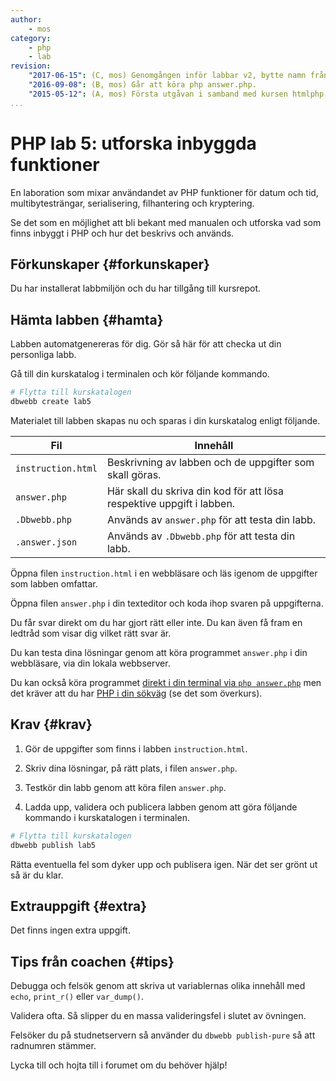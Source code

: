 ```yaml
---
author:
    - mos
category:
    - php
    - lab
revision:
    "2017-06-15": (C, mos) Genomgången inför labbar v2, bytte namn från lab4 till lab5.
    "2016-09-08": (B, mos) Går att köra php answer.php.
    "2015-05-12": (A, mos) Första utgåvan i samband med kursen htmlphp version 2.
...
```

PHP lab 5: utforska inbyggda funktioner
==================================

En laboration som mixar användandet av PHP funktioner för datum och tid, multibytesträngar, serialisering, filhantering och kryptering.

Se det som en möjlighet att bli bekant med manualen och utforska vad som finns inbyggt i PHP och hur det beskrivs och används.

<!--more-->



Förkunskaper {#forkunskaper}
-----------------------

Du har installerat labbmiljön och du har tillgång till kursrepot.



Hämta labben {#hamta}
-----------------------

Labben automatgenereras för dig. Gör så här för att checka ut din personliga labb.

Gå till din kurskatalog i terminalen och kör följande kommando.

```bash
# Flytta till kurskatalogen
dbwebb create lab5
```

Materialet till labben skapas nu och sparas i din kurskatalog enligt följande.

| Fil | Innehåll |
|-----|----------|
| `instruction.html` | Beskrivning av labben och de uppgifter som skall göras.               |
| `answer.php`       | Här skall du skriva din kod för att lösa respektive uppgift i labben. |
| `.Dbwebb.php`      | Används av `answer.php` för att testa din labb.                        |
| `.answer.json`      | Används av `.Dbwebb.php` för att testa din labb.                        |

Öppna filen `instruction.html` i en webbläsare och läs igenom de uppgifter som labben omfattar.

Öppna filen `answer.php` i din texteditor och koda ihop svaren på uppgifterna.

Du får svar direkt om du har gjort rätt eller inte. Du kan även få fram en ledtråd som visar dig vilket rätt svar är.

Du kan testa dina lösningar genom att köra programmet `answer.php` i din webbläsare, via din lokala webbserver.

Du kan också köra programmet [direkt i din terminal via `php answer.php`](t/5583) men det kräver att du har [PHP i din sökväg](labbmiljo/php-i-pathen) (se det som överkurs).



Krav {#krav}
-----------------------

1. Gör de uppgifter som finns i labben `instruction.html`.

2. Skriv dina lösningar, på rätt plats, i filen `answer.php`.

3. Testkör din labb genom att köra filen `answer.php`.

4. Ladda upp, validera och publicera labben genom att göra följande kommando i kurskatalogen i terminalen.

```bash
# Flytta till kurskatalogen
dbwebb publish lab5
```

Rätta eventuella fel som dyker upp och publisera igen. När det ser grönt ut så är du klar. 



Extrauppgift {#extra}
-----------------------

Det finns ingen extra uppgift.



Tips från coachen {#tips}
-----------------------

Debugga och felsök genom att skriva ut variablernas olika innehåll med `echo`, `print_r()` eller `var_dump()`.

Validera ofta. Så slipper du en massa valideringsfel i slutet av övningen.

Felsöker du på studnetservern så använder du `dbwebb publish-pure` så att radnumren stämmer.

Lycka till och hojta till i forumet om du behöver hjälp!
